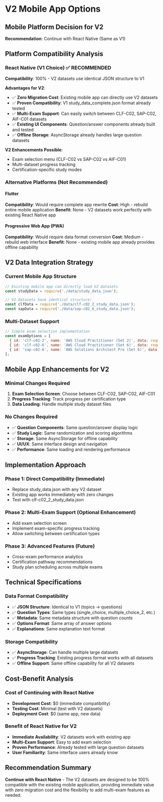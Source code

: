 # V2 Mobile App Options

## Mobile Platform Decision for V2

**Recommendation**: Continue with React Native (Same as V1)

## Platform Compatibility Analysis

### React Native (V1 Choice) ✅ **RECOMMENDED**
**Compatibility**: 100% - V2 datasets use identical JSON structure to V1

**Advantages for V2**:
- ✅ **Zero Migration Cost**: Existing mobile app can directly use V2 datasets
- ✅ **Proven Compatibility**: V1 study_data_complete.json format already tested
- ✅ **Multi-Exam Support**: Can easily switch between CLF-C02, SAP-C02, AIF-C01 datasets
- ✅ **Existing UI Components**: Question/answer components already built and tested
- ✅ **Offline Storage**: AsyncStorage already handles large question datasets

**V2 Enhancements Possible**:
- Exam selection menu (CLF-C02 vs SAP-C02 vs AIF-C01)
- Multi-dataset progress tracking
- Certification-specific study modes

### Alternative Platforms (Not Recommended)

#### Flutter
**Compatibility**: Would require complete app rewrite
**Cost**: High - rebuild entire mobile application
**Benefit**: None - V2 datasets work perfectly with existing React Native app

#### Progressive Web App (PWA)  
**Compatibility**: Would require data format conversion
**Cost**: Medium - rebuild web interface
**Benefit**: None - existing mobile app already provides offline capability

## V2 Data Integration Strategy

### Current Mobile App Structure
```javascript
// Existing mobile app can directly load V2 datasets
const studyData = require('./data/study_data.json');

// V2 datasets have identical structure:
const clfData = require('./data/clf-c02_2_study_data.json');
const sapData = require('./data/sap-c02_6_study_data.json');
```

### Multi-Dataset Support
```javascript
// Simple exam selection implementation
const examOptions = [
  { id: 'clf-c02-2', name: 'AWS Cloud Practitioner (Set 2)', data: require('./data/clf-c02_2_study_data.json') },
  { id: 'clf-c02-6', name: 'AWS Cloud Practitioner (Set 6)', data: require('./data/clf-c02_6_study_data.json') },
  { id: 'sap-c02-6', name: 'AWS Solutions Architect Pro (Set 6)', data: require('./data/sap-c02_6_study_data.json') }
];
```

## Mobile App Enhancements for V2

### Minimal Changes Required
1. **Exam Selection Screen**: Choose between CLF-C02, SAP-C02, AIF-C01
2. **Progress Tracking**: Track progress per certification type
3. **Data Loading**: Handle multiple study dataset files

### No Changes Required
- ✅ **Question Components**: Same question/answer display logic
- ✅ **Study Logic**: Same randomization and scoring algorithms  
- ✅ **Storage**: Same AsyncStorage for offline capability
- ✅ **UI/UX**: Same interface design and navigation
- ✅ **Performance**: Same loading and rendering performance

## Implementation Approach

### Phase 1: Direct Compatibility (Immediate)
- Replace study_data.json with any V2 dataset
- Existing app works immediately with zero changes
- Test with clf-c02_2_study_data.json

### Phase 2: Multi-Exam Support (Optional Enhancement)
- Add exam selection screen
- Implement exam-specific progress tracking
- Allow switching between certification types

### Phase 3: Advanced Features (Future)
- Cross-exam performance analytics
- Certification pathway recommendations  
- Study plan scheduling across multiple exams

## Technical Specifications

### Data Format Compatibility
- ✅ **JSON Structure**: Identical to V1 (topics → questions)
- ✅ **Question Types**: Same types (single_choice, multiple_choice_2, etc.)
- ✅ **Metadata**: Same metadata structure with question counts
- ✅ **Options Format**: Same array of answer options
- ✅ **Explanations**: Same explanation text format

### Storage Compatibility
- ✅ **AsyncStorage**: Can handle multiple large datasets
- ✅ **Progress Tracking**: Existing progress format works with all datasets
- ✅ **Offline Support**: Same offline capability for all V2 datasets

## Cost-Benefit Analysis

### Cost of Continuing with React Native
- **Development Cost**: $0 (immediate compatibility)
- **Testing Cost**: Minimal (test with V2 datasets)
- **Deployment Cost**: $0 (same app, new data)

### Benefit of React Native for V2
- **Immediate Availability**: V2 datasets work with existing app
- **Multi-Exam Support**: Easy to add exam selection
- **Proven Performance**: Already tested with large question datasets
- **User Familiarity**: Same interface users already know

## Recommendation Summary

**Continue with React Native** - The V2 datasets are designed to be 100% compatible with the existing mobile application, providing immediate value with zero migration cost and the flexibility to add multi-exam features as needed.